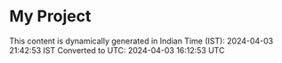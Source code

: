 # My Project

This content is dynamically generated in Indian Time (IST): 2024-04-03 21:42:53 IST
Converted to UTC: 2024-04-03 16:12:53 UTC
